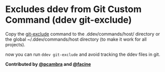 # Excludes ddev from Git Custom Command (ddev git-exclude)

Copy the [git-exclude](./git-exclude) command to the .ddev/commands/host/ directory or the global ~/.ddev/commands/host directory (to make it work for all projects).

now you can run `ddev git-exclude` and avoid tracking the ddev files in git.

**Contributed by [@pcambra](https://github.com/pcambra) and [@facine](https://github.com/facine)**
